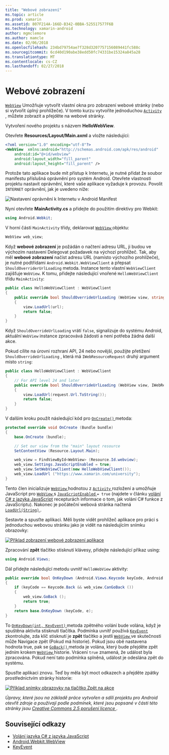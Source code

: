 ```yaml
---
title: "Webové zobrazení"
ms.topic: article
ms.prod: xamarin
ms.assetid: 807F214A-166D-B342-0BBA-525517577F6B
ms.technology: xamarin-android
author: mgmclemore
ms.author: mamcle
ms.date: 02/06/2018
ms.openlocfilehash: 234bd79754ae7f328d3207757156089441fc588c
ms.sourcegitcommit: 6cd40d190abe38edd50fc74331be15324a845a28
ms.translationtype: MT
ms.contentlocale: cs-CZ
ms.lasthandoff: 02/27/2018
---
```

# <a name="web-view"></a>Webové zobrazení

[`WebView`](https://developer.xamarin.com/api/type/Android.Webkit.WebView/) Umožňuje vytvořit vlastní okna pro zobrazení webové stránky (nebo si vytvořit úplný prohlížeče). V tomto kurzu vytvoříte jednoduchou [ `Activity` ](https://developer.xamarin.com/api/type/Android.App.Activity/) , můžete zobrazit a přejděte na webové stránky.

Vytvoření nového projektu s názvem **HelloWebView**.

Otevřete **Resources/Layout/Main.axml** a vložte následující:

```xml
<?xml version="1.0" encoding="utf-8"?>
<WebView  xmlns:android="http://schemas.android.com/apk/res/android"
    android:id="@+id/webview"
    android:layout_width="fill_parent"
    android:layout_height="fill_parent" />
```

Protože tato aplikace bude mít přístup k Internetu, je nutné přidat že soubor manifestu příslušná oprávnění pro systém Android. Otevřete vlastnosti projektu nastavit oprávnění, které vaše aplikace vyžaduje k provozu. Povolit `INTERNET` oprávnění, jak je uvedeno níže:

![Nastavení oprávnění k Internetu v Android Manifest](web-view-images/01-set-internet-permissions.png)

Nyní otevřete **MainActivity.cs** a přidejte do použitím direktivy pro Webkit:

```csharp
using Android.Webkit;
```

V horní části `MainActivity` třídy, deklarovat [ `WebView` ](https://developer.xamarin.com/api/type/Android.Webkit.WebView/) objektu:

```csharp
WebView web_view;
```

Když **webové zobrazení** je požádán o načtení adresu URL, ji budou ve výchozím nastavení Delegovat požadavek na výchozí prohlížeč. Tak, aby měl **webové zobrazení** načíst adresu URL (namísto výchozího prohlížeče), je nutné podtřídami `Android.Webkit.WebViewClient` a přepsat `ShouldOverriderUrlLoading` metoda. Instance tento vlastní `WebViewClient` zajišťuje `WebView`. K tomu, přidejte následující vnořené `HelloWebViewClient` třídu `MainActivity`:

```csharp
public class HelloWebViewClient : WebViewClient
{
    public override bool ShouldOverrideUrlLoading (WebView view, string url)
    {
        view.LoadUrl(url);
        return false;
    }
}
```

Když `ShouldOverrideUrlLoading` vrátí `false`, signalizuje do systému Android, aktuální `WebView` instance zpracovává žádosti a není potřeba žádná další akce. 

Pokud cílíte na úrovni rozhraní API, 24 nebo novější, použijte přetížení `ShouldOverrideUrlLoading` , která má `IWebResourceRequest` druhý argument místo `string`:

```csharp
public class HelloWebViewClient : WebViewClient
{
    // For API level 24 and later
    public override bool ShouldOverrideUrlLoading (WebView view, IWebResourceRequest request)
    {
        view.LoadUrl(request.Url.ToString());
        return false;
    }
}
```

V dalším kroku použít následující kód pro [ `OnCreate()` ](https://developer.xamarin.com/api/member/Android.App.Activity.OnCreate/(Android.OS.Bundle)) metoda:

```csharp
protected override void OnCreate (Bundle bundle)
{
    base.OnCreate (bundle);

    // Set our view from the "main" layout resource
    SetContentView (Resource.Layout.Main);

    web_view = FindViewById<WebView> (Resource.Id.webview);
    web_view.Settings.JavaScriptEnabled = true;
    web_view.SetWebViewClient(new HelloWebViewClient());
    web_view.LoadUrl ("https://www.xamarin.com/university");
}
```

Tento člen inicializuje [ `WebView` ](https://developer.xamarin.com/api/type/Android.Webkit.WebView/) hodnotou z [ `Activity` ](https://developer.xamarin.com/api/type/Android.App.Activity/) rozložení a umožňuje JavaScript pro [ `WebView` ](https://developer.xamarin.com/api/type/Android.Webkit.WebView/) s [ `JavaScriptEnabled` ](https://developer.xamarin.com/api/property/Android.Webkit.WebSettings.JavaScriptEnabled/) 
 `= true` (najdete v článku [volání C\# z jazyka JavaScript](https://developer.xamarin.com/recipes/android/controls/webview/call_csharp_from_javascript) recepturách informace o tom, jak volání C\# funkce z JavaScriptu). Nakonec je počáteční webová stránka načtená [ `LoadUrl(String)` ](https://developer.xamarin.com/api/type/Android.Webkit.WebView/%2fM%2fLoadUrl).

Sestavte a spusťte aplikaci. Měli byste vidět prohlížeč aplikace pro práci s jednoduchou webovou stránku jako je vidět na následujícím snímku obrazovky:

[![Příklad zobrazení webové zobrazení aplikace](web-view-images/02-simple-webview-app-sml.png)](web-view-images/02-simple-webview-app.png)

Zpracování **zpět** tlačítko stisknutí klávesy, přidejte následující příkaz using:

```csharp
using Android.Views;
```

Dál přidejte následující metodu uvnitř `HelloWebView` aktivity:

```csharp
public override bool OnKeyDown (Android.Views.Keycode keyCode, Android.Views.KeyEvent e)
{
    if (keyCode == Keycode.Back && web_view.CanGoBack ())
    {
        web_view.GoBack ();
        return true;
    }
    return base.OnKeyDown (keyCode, e);
}
```

To [ `OnKeyDown(int, KeyEvent)` ](https://developer.xamarin.com/api/member/Android.App.Activity.OnKeyDown/(Android.Views.Keycode%2cAndroid.Views.KeyEvent)) metoda zpětného volání bude volána, když je spuštěna aktivita stisknutí tlačítka. Podmínka uvnitř používá [ `KeyEvent` ](https://developer.xamarin.com/api/type/Android.Views.KeyEvent/) zkontrolujte, zda klíč stisknutí je **zpět** tlačítko a jestli [ `WebView` ](https://developer.xamarin.com/api/type/Android.Webkit.WebView/) ve skutečnosti může Navigace zpět (Pokud má historie). Pokud jsou obě nastavena hodnota true, pak se [ `GoBack()` ](https://developer.xamarin.com/api/member/Android.Webkit.WebView.GoBack/) metoda je volána, který bude přejděte zpět jedním krokem [ `WebView` ](https://developer.xamarin.com/api/type/Android.Webkit.WebView/) historie. Vrácení `true` znamená, že událost byla zpracována. Pokud není tato podmínka splněná, událost je odeslána zpět do systému.

Spusťte aplikaci znovu. Teď by měla být moct odkazech a přejděte zpátky prostřednictvím stránky historie:

[![Příklad snímky obrazovky na tlačítko Zpět na akce](web-view-images/03-back-button-sml.png)](web-view-images/03-back-button.png)


*Úpravy, které jsou na základě práce vytvořen a sdílí projektu pro Android otevřít zdroje a používají podle podmínek, které jsou popsané v části této stránky jsou*
[*Creative Commons 2.5 porušení licence* ](http://creativecommons.org/licenses/by/2.5/).


## <a name="related-links"></a>Související odkazy

- [Volání jazyka C# z jazyka JavaScript](https://developer.xamarin.com/recipes/android/controls/webview/call_csharp_from_javascript)
- [Android.Webkit.WebView](https://developer.xamarin.com/api/type/Android.Webkit.WebView)
- [KeyEvent](https://developer.xamarin.com/api/type/Android.Webkit.WebView/Client)
